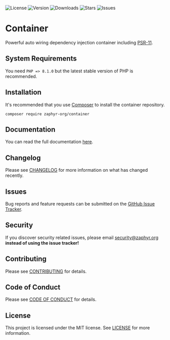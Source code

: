 ![License](https://img.shields.io/github/license/zaphyr-org/container?style=for-the-badge)
![Version](https://img.shields.io/packagist/v/zaphyr-org/container?style=for-the-badge)
![Downloads](https://img.shields.io/packagist/dt/zaphyr-org/container?style=for-the-badge)
![Stars](https://img.shields.io/github/stars/zaphyr-org/container?style=for-the-badge)
![Issues](https://img.shields.io/github/issues/zaphyr-org/container?style=for-the-badge)

# Container

Powerful auto wiring dependency injection container including [PSR-11](https://www.php-fig.org/psr/psr-11/).

## System Requirements

You need `PHP => 8.1.0` but the latest stable version of PHP is recommended.

## Installation

It's recommended that you use [Composer](https://getcomposer.org/) to install the container repository.

```console
composer require zaphyr-org/container
```

## Documentation

You can read the full documentation [here](https://zaphyr.org/docs/1.x/repositories/container).

## Changelog

Please see [CHANGELOG](CHANGELOG.md) for more information on what has changed recently.

## Issues

Bug reports and feature requests can be submitted on the [GitHub Issue Tracker](https://github.com/zaphyr-org/container/issues).

## Security

If you discover security related issues, please email security@zaphyr.org **instead of using the issue tracker!**

## Contributing

Please see [CONTRIBUTING](https://zaphyr.org/contributions) for details.

## Code of Conduct

Please see [CODE OF CONDUCT](https://zaphyr.org/contributions#code-of-conduct) for details.

## License

This project is licensed under the MIT license. See [LICENSE](LICENSE.md) for more information.
